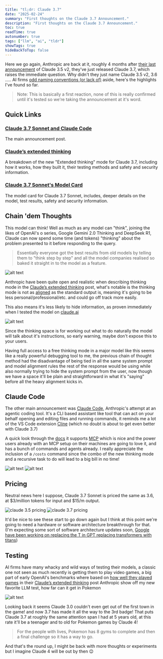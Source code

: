 ```yaml
---
title: "tl;dr: Claude 3.7"
date: "2025-02-24"
summary: "First thoughts on the Claude 3.7 Announcement."
description: "First thoughts on the Claude 3.7 Announcement."
toc: true
readTime: true
autonumber: true
tags: ["llm", "ai", "tldr"]
showTags: true
hideBackToTop: false
---
```


Here we go again, Anthropic are back at it, roughly 4 months after [their last announcement](https://www.anthropic.com/news/3-5-models-and-computer-use) of Claude 3.5 v2, they've just released Claude 3.7, which raises the immediate question. Why didn't they just name Claude 3.5 v2, 3.6 ..... AI firms [odd naming conventions (or lack of)](https://venturebeat.com/ai/too-many-models-too-much-confusion-openai-pledges-to-simplify-its-product-line/) aside, here's the highlights I've found so far.

> Note: This is basically a first reaction, none of this is really confirmed until it's tested so we're taking the announcement at it's word.

## Quick Links

### [Claude 3.7 Sonnet and Claude Code](https://www.anthropic.com/news/claude-3-7-sonnet)

The main announcement post.

### [Claude’s extended thinking](https://www.anthropic.com/news/visible-extended-thinking)

A breakdown of the new "Extended thinking" mode for Claude 3.7, including how it works, how they built it, their testing methods and safety and security information.

### [Claude 3.7 Sonnet's Model Card](https://assets.anthropic.com/m/785e231869ea8b3b/original/claude-3-7-sonnet-system-card.pdf)

The model card for Claude 3.7 Sonnet, includes, deeper details on the model, test results, safety and security information.

## Chain 'dem Thoughts

This model can think! Well as much as any model can "think", joining the likes of OpenAI's o series, Google Gemini 2.0 Thinking and DeepSeek R1, Claude can now spend some time (and tokens) "thinking" about the problem presented to it before responding to the query.

> Essentially everyone got the best results from old models by telling them to "think step by step" and all the model companies realised so baked it straight in to the model as a feature.

![alt text](image-2.png)

Anthropic have been quite open and realistic when describing thinking mode in the [Claude’s extended thinking](https://www.anthropic.com/news/visible-extended-thinking) post, what's notable is the thinking mode is not as [aligned](https://en.wikipedia.org/wiki/AI_alignment) as the standard output is, meaning it's going to be less personal/professional/etc. and could go off track more easily.

This also means it's less likely to hide information, as proven immediately when I tested the model on [claude.ai](https://claude.ai)

![alt text](image-3.png)

Since the thinking space is for working out what to do naturally the model will talk about it's instructions, so early warning, maybe don't expose this to your users.

Having full access to a free thinking mode in a major model like this seems like a really powerful debugging tool to me, the previous chain of thought method had the disadvantage of being tied in all the same system prompt and model alignment rules the rest of the response would be using while also normally trying to hide the system prompt from the user, now though we have a space it'll be plain and straightforward in what it's "saying" before all the heavy alignment kicks in.

## Claude Code

The other main announcement was [Claude Code](https://www.anthropic.com/news/claude-3-7-sonnet), Anthropic's attempt at an agentic coding tool. It's a CLI based assistant like tool that can act on your behalf opening and editing files and running commands, it reminds me a lot of the VS Code extension [Cline](https://marketplace.visualstudio.com/items?itemName=saoudrizwan.claude-dev) (which no doubt is about to get even better with Claude 3.7)  

A quick look through the [docs](https://docs.anthropic.com/en/docs/agents-and-tools/claude-code/overview) it supports [MCP](https://modelcontextprotocol.io/introduction) which is nice and the power users already with an MCP setup on their machines are going to love it, and has a bunch of commands and agents already. I really appreciate the inclusion of a `/costs` command since the combo of the new thinking mode and a recursive task to do will lead to a big bill in no time!

![alt text](image-5.png)
![alt text](image-6.png)

## Pricing

Neutral news here I suppose, Claude 3.7 Sonnet is priced the same as 3.6, at $3/million tokens for input and $15/m output.

![claude 3.5 pricing](image-1.png)
![claude 3.7 pricing](image.png)

It'd be nice to see these start to go down again but I think at this point we're going to need a hardware or software architecture breakthrough for that. (I'm expecting some sort of software architecture updates soon, [Google have been working on replacing the T in GPT replacing transformers with titans](https://arxiv.org/abs/2501.00663))

## Testing

AI firms have many whacky and wild ways of testing their models, a classic one not seen as much recently is getting them to play video games, a big part of early OpenAI's benchmarks where based on [how well they played games](https://venturebeat.com/business/openai-launches-gym-a-toolkit-for-testing-and-comparing-reinforcement-learning-algorithms/) in their [Claude’s extended thinking](https://www.anthropic.com/news/visible-extended-thinking) post Anthropic show off my new favorite LLM test, how far can it get in Pokemon

![alt text](image-4.png)

Looking back it seems Claude 3.0 couldn't even get out of the first town in the game! and now 3.7 has made it all the way to the 3rd badge! That puts Claude 3.7 at roughly the same attention span I had at 5 years old, at this rate it'll be a teenager and to old for Pokemon games by Claude 4!

> For the people with lives, Pokemon has 8 gyms to complete and then a final challenge so it has a way to go.

And that's the round up, I might be back with more thoughts or experiments but I imagine Claude 4 will be out by then 😉
